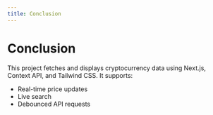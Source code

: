 ```yaml
---
title: Conclusion
---
```


# Conclusion

This project fetches and displays cryptocurrency data using Next.js, Context API, and Tailwind CSS. It supports:
- Real-time price updates
- Live search
- Debounced API requests

